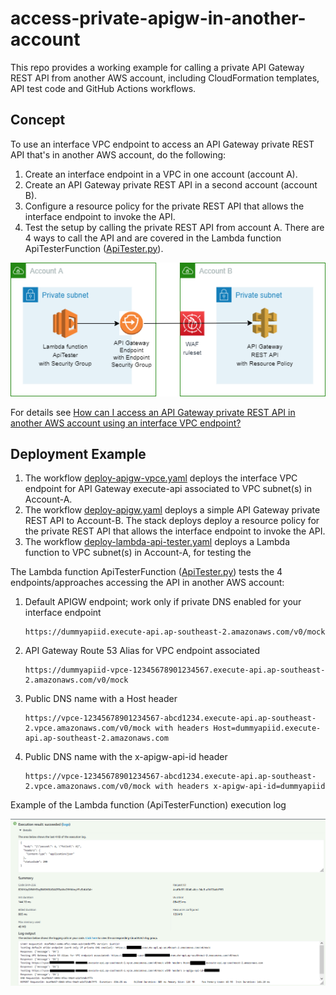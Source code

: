 # access-private-apigw-in-another-account

This repo provides a working example for calling a private API Gateway REST API from another AWS account, including CloudFormation templates, API test code and GitHub Actions workflows.

## Concept

To use an interface VPC endpoint to access an API Gateway private REST API that's in another AWS account, do the following:

1. Create an interface endpoint in a VPC in one account (account A).
2. Create an API Gateway private REST API in a second account (account B).
3. Configure a resource policy for the private REST API that allows the interface endpoint to invoke the API.
4. Test the setup by calling the private REST API from account A. There are 4 ways to call the API and are covered in the Lambda function ApiTesterFunction ([ApiTester.py](./function/ApiTester.py)).

![Cross Account Private API Gateway](./docs/CrossAccountPrivateApiGateway-v1.0.png)

For details see [How can I access an API Gateway private REST API in another AWS account using an interface VPC endpoint?](https://aws.amazon.com/premiumsupport/knowledge-center/api-gateway-private-cross-account-vpce/)


## Deployment Example

1. The workflow [deploy-apigw-vpce.yaml](./.github/workflows/deploy-apigw-vpce.yaml) deploys the interface VPC endpoint for API Gateway execute-api associated to VPC subnet(s) in Account-A.
2. The workflow [deploy-apigw.yaml](./.github/workflows/deploy-apigw.yaml) deploys a simple API Gateway private REST API to Account-B. The stack deploys deploy a resource policy for the private REST API that allows the interface endpoint to invoke the API.
3. The workflow [deploy-lambda-api-tester.yaml](./.github/workflows/deploy-lambda-api-tester.yaml) deploys a Lambda function to VPC subnet(s) in Account-A, for testing the

The Lambda function ApiTesterFunction ([ApiTester.py](./function/ApiTester.py)) tests the 4 endpoints/approaches accessing the API in another AWS account:

1. Default APIGW endpoint; work only if private DNS enabled for your interface endpoint

       https://dummyapiid.execute-api.ap-southeast-2.amazonaws.com/v0/mock

1. API Gateway Route 53 Alias for VPC endpoint associated

       https://dummyapiid-vpce-12345678901234567.execute-api.ap-southeast-2.amazonaws.com/v0/mock

1. Public DNS name with a Host header

       https://vpce-12345678901234567-abcd1234.execute-api.ap-southeast-2.vpce.amazonaws.com/v0/mock with headers Host=dummyapiid.execute-api.ap-southeast-2.amazonaws.com

1. Public DNS name with the x-apigw-api-id header

       https://vpce-12345678901234567-abcd1234.execute-api.ap-southeast-2.vpce.amazonaws.com/v0/mock with headers x-apigw-api-id=dummyapiid

Example of the Lambda function (ApiTesterFunction) execution log

![Example of Lambda execution log](./docs/LambdaEexecutionLog.png)

